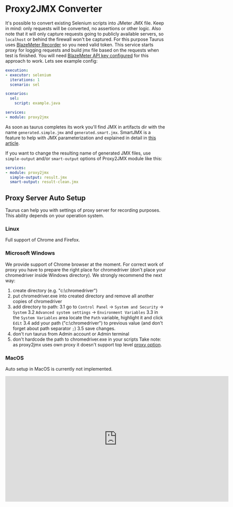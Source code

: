 # Proxy2JMX Converter

It's possible to convert existing Selenium scripts into JMeter JMX file. Keep in mind: only requests will be converted, no assertions or other logic. Also note that it will only capture requests going to publicly available servers, so `localhost` or behind the firewall won't be captured.
For this purpose Taurus uses [BlazeMeter Recorder](https://guide.blazemeter.com/hc/en-us/articles/207420545-BlazeMeter-Recorder-Mobile-Recorder-) so you need valid token. This service starts proxy for logging requests and build jmx file based on the requests when test is finished. You will need [BlazeMeter API key configured](BlazemeterReporter/#Personalized-Usage) for this approach to work. Lets see example config:

```yaml
execution:
- executor: selenium
  iterations: 1
  scenario: sel

scenarios:
  sel:
    script: example.java

services:
- module: proxy2jmx
```

As soon as taurus completes its work you'll find JMX in artifacts dir with the name `generated.simple.jmx` and `generated.smart.jmx`. SmartJMX is a feature to help with JMX parameterization and explained in detail in [this article](https://www.blazemeter.com/blog/how-cut-your-jmeter-scripting-time-80).

If you want to change the resulting name of generated JMX files, use `simple-output` and/or `smart-output` options of Proxy2JMX module like this:

```yaml
services:
- module: proxy2jmx
  simple-output: result.jmx
  smart-output: result-clean.jmx
```

## Proxy Server Auto Setup
Taurus can help you with settings of proxy server for recording purposes. This ability depends on your operation system.

### Linux 
Full support of Chrome and Firefox.

### Microsoft Windows
We provide support of Chrome browser at the moment. For correct work of proxy you have to prepare the right place
for chromedriver (don't place your chromedriver inside Windows directory). We strongly recommend the next way:
1. create directory (e.g. "c:\chromedriver")
2. put chromedriver.exe into created directory and remove all another copies of chromedriver
3. add directory to path:
3.1 go to `Control Panel` -> `System and Security` -> `System`
3.2 `Advanced system settings` -> `Environment Variables`
3.3 in the `System Variables` area locate the `Path` variable, highlight it and click `Edit`
3.4 add your path ("c:\chromedriver") to previous value (and don't forget about path separator `;`)
3.5 save changes.
4. don't run taurus from Admin account or Admin terminal
5. don't hardcode the path to chromedriver.exe in your scripts
Take note: as proxy2jmx uses own proxy it doesn't support top level [proxy option](ConfigSyntax.md#Top-Level-Settings). 

### MacOS
Auto setup in MacOS is currently not implemented.

<iframe width="700" height="394" src="https://www.youtube.com/embed/zuZkCHW259U" frameborder="0" allowfullscreen></iframe>
